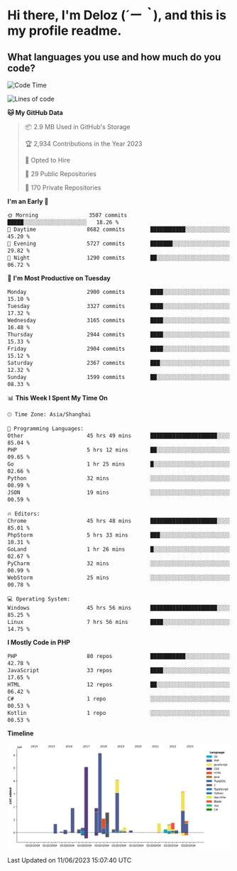 # **Hi there, I'm Deloz (*´ー｀*), and this is my profile readme.**

## **What languages you use and how much do you code?**

<!--START_SECTION:waka-->
![Code Time](http://img.shields.io/badge/Code%20Time-1%2C668%20hrs%201%20min-blue)

![Lines of code](https://img.shields.io/badge/From%20Hello%20World%20I%27ve%20Written-31.0%20million%20lines%20of%20code-blue)

**🐱 My GitHub Data** 

> 📦 2.9 MB Used in GitHub's Storage 
 > 
> 🏆 2,934 Contributions in the Year 2023
 > 
> 💼 Opted to Hire
 > 
> 📜 29 Public Repositories 
 > 
> 🔑 170 Private Repositories 
 > 
**I'm an Early 🐤** 

```text
🌞 Morning                3507 commits        █████░░░░░░░░░░░░░░░░░░░░   18.26 % 
🌆 Daytime                8682 commits        ███████████░░░░░░░░░░░░░░   45.20 % 
🌃 Evening                5727 commits        ███████░░░░░░░░░░░░░░░░░░   29.82 % 
🌙 Night                  1290 commits        ██░░░░░░░░░░░░░░░░░░░░░░░   06.72 % 
```
📅 **I'm Most Productive on Tuesday** 

```text
Monday                   2900 commits        ████░░░░░░░░░░░░░░░░░░░░░   15.10 % 
Tuesday                  3327 commits        ████░░░░░░░░░░░░░░░░░░░░░   17.32 % 
Wednesday                3165 commits        ████░░░░░░░░░░░░░░░░░░░░░   16.48 % 
Thursday                 2944 commits        ████░░░░░░░░░░░░░░░░░░░░░   15.33 % 
Friday                   2904 commits        ████░░░░░░░░░░░░░░░░░░░░░   15.12 % 
Saturday                 2367 commits        ███░░░░░░░░░░░░░░░░░░░░░░   12.32 % 
Sunday                   1599 commits        ██░░░░░░░░░░░░░░░░░░░░░░░   08.33 % 
```


📊 **This Week I Spent My Time On** 

```text
🕑︎ Time Zone: Asia/Shanghai

💬 Programming Languages: 
Other                    45 hrs 49 mins      █████████████████████░░░░   85.04 % 
PHP                      5 hrs 12 mins       ██░░░░░░░░░░░░░░░░░░░░░░░   09.65 % 
Go                       1 hr 25 mins        █░░░░░░░░░░░░░░░░░░░░░░░░   02.66 % 
Python                   32 mins             ░░░░░░░░░░░░░░░░░░░░░░░░░   00.99 % 
JSON                     19 mins             ░░░░░░░░░░░░░░░░░░░░░░░░░   00.59 % 

🔥 Editors: 
Chrome                   45 hrs 48 mins      █████████████████████░░░░   85.01 % 
PhpStorm                 5 hrs 33 mins       ███░░░░░░░░░░░░░░░░░░░░░░   10.31 % 
GoLand                   1 hr 26 mins        █░░░░░░░░░░░░░░░░░░░░░░░░   02.67 % 
PyCharm                  32 mins             ░░░░░░░░░░░░░░░░░░░░░░░░░   00.99 % 
WebStorm                 25 mins             ░░░░░░░░░░░░░░░░░░░░░░░░░   00.78 % 

💻 Operating System: 
Windows                  45 hrs 56 mins      █████████████████████░░░░   85.25 % 
Linux                    7 hrs 56 mins       ████░░░░░░░░░░░░░░░░░░░░░   14.75 % 
```

**I Mostly Code in PHP** 

```text
PHP                      80 repos            ███████████░░░░░░░░░░░░░░   42.78 % 
JavaScript               33 repos            ████░░░░░░░░░░░░░░░░░░░░░   17.65 % 
HTML                     12 repos            ██░░░░░░░░░░░░░░░░░░░░░░░   06.42 % 
C#                       1 repo              ░░░░░░░░░░░░░░░░░░░░░░░░░   00.53 % 
Kotlin                   1 repo              ░░░░░░░░░░░░░░░░░░░░░░░░░   00.53 % 
```



**Timeline**

![Lines of Code chart](https://raw.githubusercontent.com/deloz/deloz/main/assets/bar_graph.png)


 Last Updated on 11/06/2023 15:07:40 UTC
<!--END_SECTION:waka-->
